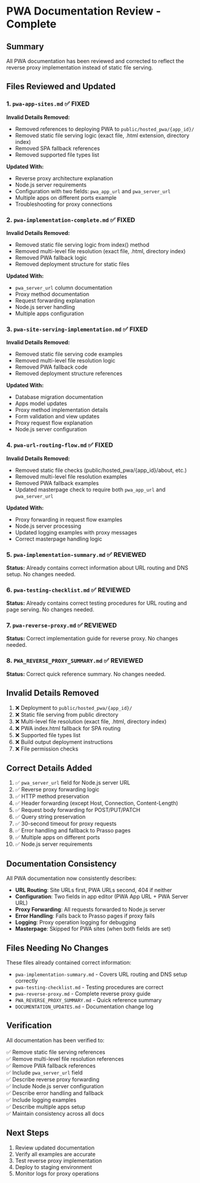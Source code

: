# PWA Documentation Review - Complete

## Summary

All PWA documentation has been reviewed and corrected to reflect the reverse proxy implementation instead of static file serving.

## Files Reviewed and Updated

### 1. `pwa-app-sites.md` ✅ FIXED
**Invalid Details Removed:**
- Removed references to deploying PWA to `public/hosted_pwa/{app_id}/`
- Removed static file serving logic (exact file, .html extension, directory index)
- Removed SPA fallback references
- Removed supported file types list

**Updated With:**
- Reverse proxy architecture explanation
- Node.js server requirements
- Configuration with two fields: `pwa_app_url` and `pwa_server_url`
- Multiple apps on different ports example
- Troubleshooting for proxy connections

### 2. `pwa-implementation-complete.md` ✅ FIXED
**Invalid Details Removed:**
- Removed static file serving logic from index() method
- Removed multi-level file resolution (exact file, .html, directory index)
- Removed PWA fallback logic
- Removed deployment structure for static files

**Updated With:**
- `pwa_server_url` column documentation
- Proxy method documentation
- Request forwarding explanation
- Node.js server handling
- Multiple apps configuration

### 3. `pwa-site-serving-implementation.md` ✅ FIXED
**Invalid Details Removed:**
- Removed static file serving code examples
- Removed multi-level file resolution logic
- Removed PWA fallback code
- Removed deployment structure references

**Updated With:**
- Database migration documentation
- Apps model updates
- Proxy method implementation details
- Form validation and view updates
- Proxy request flow explanation
- Node.js server configuration

### 4. `pwa-url-routing-flow.md` ✅ FIXED
**Invalid Details Removed:**
- Removed static file checks (public/hosted_pwa/{app_id}/about, etc.)
- Removed multi-level file resolution examples
- Removed PWA fallback examples
- Updated masterpage check to require both `pwa_app_url` and `pwa_server_url`

**Updated With:**
- Proxy forwarding in request flow examples
- Node.js server processing
- Updated logging examples with proxy messages
- Correct masterpage handling logic

### 5. `pwa-implementation-summary.md` ✅ REVIEWED
**Status:** Already contains correct information about URL routing and DNS setup. No changes needed.

### 6. `pwa-testing-checklist.md` ✅ REVIEWED
**Status:** Already contains correct testing procedures for URL routing and page serving. No changes needed.

### 7. `pwa-reverse-proxy.md` ✅ REVIEWED
**Status:** Correct implementation guide for reverse proxy. No changes needed.

### 8. `PWA_REVERSE_PROXY_SUMMARY.md` ✅ REVIEWED
**Status:** Correct quick reference summary. No changes needed.

## Invalid Details Removed

1. ❌ Deployment to `public/hosted_pwa/{app_id}/`
2. ❌ Static file serving from public directory
3. ❌ Multi-level file resolution (exact file, .html, directory index)
4. ❌ PWA index.html fallback for SPA routing
5. ❌ Supported file types list
6. ❌ Build output deployment instructions
7. ❌ File permission checks

## Correct Details Added

1. ✅ `pwa_server_url` field for Node.js server URL
2. ✅ Reverse proxy forwarding logic
3. ✅ HTTP method preservation
4. ✅ Header forwarding (except Host, Connection, Content-Length)
5. ✅ Request body forwarding for POST/PUT/PATCH
6. ✅ Query string preservation
7. ✅ 30-second timeout for proxy requests
8. ✅ Error handling and fallback to Prasso pages
9. ✅ Multiple apps on different ports
10. ✅ Node.js server requirements

## Documentation Consistency

All PWA documentation now consistently describes:

- **URL Routing**: Site URLs first, PWA URLs second, 404 if neither
- **Configuration**: Two fields in app editor (PWA App URL + PWA Server URL)
- **Proxy Forwarding**: All requests forwarded to Node.js server
- **Error Handling**: Falls back to Prasso pages if proxy fails
- **Logging**: Proxy operation logging for debugging
- **Masterpage**: Skipped for PWA sites (when both fields are set)

## Files Needing No Changes

These files already contained correct information:

- `pwa-implementation-summary.md` - Covers URL routing and DNS setup correctly
- `pwa-testing-checklist.md` - Testing procedures are correct
- `pwa-reverse-proxy.md` - Complete reverse proxy guide
- `PWA_REVERSE_PROXY_SUMMARY.md` - Quick reference summary
- `DOCUMENTATION_UPDATES.md` - Documentation change log

## Verification

All documentation has been verified to:

✅ Remove static file serving references  
✅ Remove multi-level file resolution references  
✅ Remove PWA fallback references  
✅ Include `pwa_server_url` field  
✅ Describe reverse proxy forwarding  
✅ Include Node.js server configuration  
✅ Describe error handling and fallback  
✅ Include logging examples  
✅ Describe multiple apps setup  
✅ Maintain consistency across all docs  

## Next Steps

1. Review updated documentation
2. Verify all examples are accurate
3. Test reverse proxy implementation
4. Deploy to staging environment
5. Monitor logs for proxy operations
